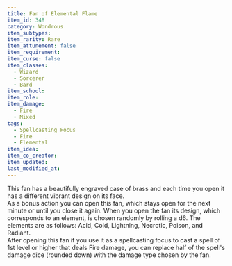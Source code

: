```yaml
---
title: Fan of Elemental Flame
item_id: 348
category: Wondrous
item_subtypes: 
item_rarity: Rare
item_attunement: false
item_requirement: 
item_curse: false
item_classes: 
  - Wizard
  - Sorcerer
  - Bard
item_school: 
item_role: 
item_damage: 
  - Fire
  - Mixed
tags:
  - Spellcasting Focus
  - Fire
  - Elemental
item_idea: 
item_co_creator: 
item_updated: 
last_modified_at: 
---
```


This fan has a beautifully engraved case of brass and each time you open it has a different vibrant design on its face.  
As a bonus action you can open this fan, which stays open for the next minute or until you close it again. When you open the fan its design, which corresponds to an element, is chosen randomly by rolling a d6. The elements are as follows: Acid, Cold, Lightning, Necrotic, Poison, and Radiant.  
After opening this fan if you use it as a spellcasting focus to cast a spell of 1st level or higher that deals Fire damage, you can replace half of the spell's damage dice (rounded down) with the damage type chosen by the fan.
